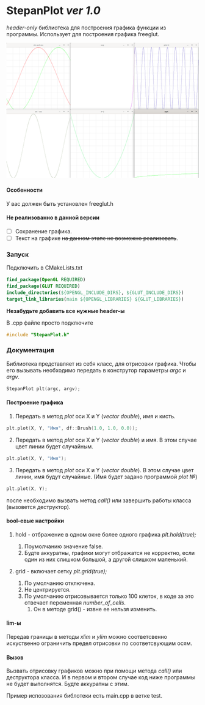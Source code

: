 # StepanPlot *ver 1.0*

*header-only* библиотека для построения графика функции из программы. Использует для построения графика freeglut.

![](project/img/plot.png)

#### Особенности

У вас должен быть установлен freeglut.h

#### Не реализованно в данной версии

- [ ] Сохранение графика.
- [ ] Текст на графике ~~на данном этапе не возможно реализовать~~.

### Запуск

Подключить в CMakeLists.txt
```cmake
find_package(OpenGL REQUIRED)
find_package(GLUT REQUIRED)
include_directories(${OPENGL_INCLUDE_DIRS}, ${GLUT_INCLUDE_DIRS})
target_link_libraries(main ${OPENGL_LIBRARIES} ${GLUT_LIBRARIES})
```

**Незабудьте добавить все нужные header-ы**

В .cpp файле просто подключите

```c++
#include "StepanPlot.h"
```

### Документация

Библиотека представляет из себя класс, для отрисовки графика. Чтобы его вызывать 
необходимо передать в конструтор параметры *argc* и *argv*.

```c++
StepanPlot plt(argc, argv);
```

#### Построение графика

1. Передать в метод *plot* оси X и Y (*vector double*), имя и кисть.
```c++
plt.plot(X, Y, "Имя", df::Brush(1.0, 1.0, 0.0));
```
2. Передать в метод *plot* оси X и Y (*vector double*) и имя. 
В этом случае цвет линии будет случайным.
```c++
plt.plot(X, Y, "Имя");
```
3. Передать в метод *plot* оси X и Y (*vector double*).
В этом случае цвет линии, имя будут случайные. (Имя будет задано программой *plot №*)
```c++
plt.plot(X, Y);
```

после необходимо вызвать метод *call()* или завершить работы класса (вызовется деструктор).

#### bool-евые настройки

1. hold - отбражение в одном окне более одного графика *plt.hold(true);*
    1. Поумолчанию значение false.
    2. Будте аккуратны, графики могут отбражатся не корректно, если один из них слишком большой, а другой слишком маленький.

2. grid - включает сетку *plt.grid(true);*
    1. По умолчанию отключена.
    2. Не центрируется.
    3. По умолчанию отрисовывается только 100 клеток, в коде за это отвечает переменная *number_of_cells*.
       1. Он в методе grid() - извне ее нельзя изменить.

#### lim-ы

Передав границы в методы *xlim* и *ylim* можно соответсвенно искуственно ограничить предел отрисовки по соответсвующим осям.

#### Вызов 

Вызвать отрисовку графиков можно при помощи метода *call()* или деструктора класса. 
И в первом и втором случае код ниже программы не будет выполнятся.
Будте аккуратны с этим.

Пример испозования библотеки есть main.cpp в ветке test.
